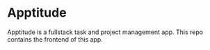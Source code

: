 # Apptitude
Apptitude is a fullstack task and project management app. This repo contains the frontend of this app.
